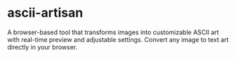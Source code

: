# ascii-artisan
A browser-based tool that transforms images into customizable ASCII art with real-time preview and adjustable settings. Convert any image to text art directly in your browser.
